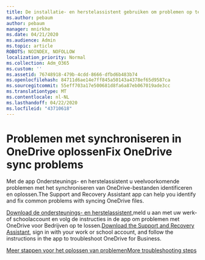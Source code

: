 ```yaml
---
title: De installatie- en herstelassistent gebruiken om problemen op te lossen met OneDrive voor Bedrijven
ms.author: pebaum
author: pebaum
manager: mnirkhe
ms.date: 04/21/2020
ms.audience: Admin
ms.topic: article
ROBOTS: NOINDEX, NOFOLLOW
localization_priority: Normal
ms.collection: Adm_O365
ms.custom: ''
ms.assetid: 76748918-479b-4cdd-8666-dfbd6b483b74
ms.openlocfilehash: 84711d6ae14e7ff845a50143a4378ef65d9587ca
ms.sourcegitcommit: 55eff703a17e500681d8fa6a87eb067019ade3cc
ms.translationtype: MT
ms.contentlocale: nl-NL
ms.lasthandoff: 04/22/2020
ms.locfileid: "43710618"
---
```

# <a name="fix-onedrive-sync-problems"></a><span data-ttu-id="f2ed2-102">Problemen met synchroniseren in OneDrive oplossen</span><span class="sxs-lookup"><span data-stu-id="f2ed2-102">Fix OneDrive sync problems</span></span>

<span data-ttu-id="f2ed2-103">Met de app Ondersteunings- en herstelassistent u veelvoorkomende problemen met het synchroniseren van OneDrive-bestanden identificeren en oplossen.</span><span class="sxs-lookup"><span data-stu-id="f2ed2-103">The Support and Recovery Assistant app can help you identify and fix common problems with syncing OneDrive files.</span></span> 
  
<span data-ttu-id="f2ed2-104">[Download de ondersteunings- en herstelassistent,](https://aka.ms/sara)meld u aan met uw werk- of schoolaccount en volg de instructies in de app om problemen met OneDrive voor Bedrijven op te lossen.</span><span class="sxs-lookup"><span data-stu-id="f2ed2-104">[Download the Support and Recovery Assistant](https://aka.ms/sara), sign in with your work or school account, and follow the instructions in the app to troubleshoot OneDrive for Business.</span></span> 
  
[<span data-ttu-id="f2ed2-105">Meer stappen voor het oplossen van problemen</span><span class="sxs-lookup"><span data-stu-id="f2ed2-105">More troubleshooting steps</span></span>](https://go.microsoft.com/fwlink/?linkid=872097)
  


